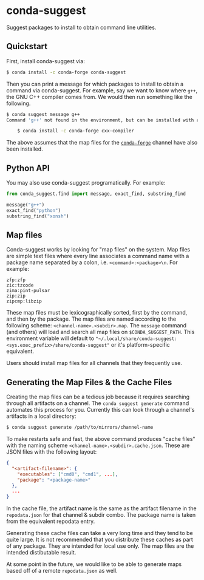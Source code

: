 # conda-suggest
Suggest packages to install to obtain command line utilities.

## Quickstart

First, install conda-suggest via:

```sh
$ conda install -c conda-forge conda-suggest
```

Then you can print a message for which packages to install to obtain a command
via conda-suggest. For example, say we want to know where `g++`, the GNU C++
compiler comes from. We would then run something like the following.

```sh
$ conda suggest message g++
Command 'g++' not found in the environment, but can be installed with any of:

    $ conda install -c conda-forge cxx-compiler
```

The above assumes that the map files for the [`conda-forge`](https://conda-forge.org)
channel have also been installed.

## Python API
You may also use conda-suggest programatically. For example:

```python
from conda_suggest.find import message, exact_find, substring_find

message("g++")
exact_find("python")
substring_find("xonsh")
```


## Map files
Conda-suggest works by looking for "map files" on the system. Map files are simple
text files where every line associates a command name with a package name separated
by a colon, i.e. `<command>:<package>\n`. For example:

```
zfp:zfp
zic:tzcode
zima:pint-pulsar
zip:zip
zipcmp:libzip
```

These map files must be lexicographically sorted, first by the command, and then by the package.
The map files are named according to the following scheme: `<channel-name>.<subdir>.map`.
The `message` command (and others) will load and search all map files on `$CONDA_SUGGEST_PATH`.
This environment variable will default to
`"~/.local/share/conda-suggest:<sys.exec_prefix>/share/conda-suggest"` or it's platform-specific
equivalent.

Users should install map files for all channels that they frequently use.

## Generating the Map Files & the Cache Files
Creating the map files can be a tedious job because it requires searching through all artifacts on
a channel. The `conda suggest generate` command automates this process for you. Currently this can
look through a channel's artifacts in a local directory:

```sh
$ conda suggest generate /path/to/mirrors/channel-name
```

To make restarts safe and fast, the above command produces "cache files" with the naming
scheme `<channel-name>.<subdir>.cache.json`. These are JSON files with the following layout:

```json
{
  "<artifact-filename>": {
    "executables": ["cmd0", "cmd1", ...],
    "package": "<package-name>"
  },
  ...
}
```

In the cache file, the artifact name is the same as the artifact filename in the
`repodata.json` for that channel & subdir combo. The package name is taken from the
equivalent repodata entry.

Generating these cache files can take a very long time and they tend to be quite large.
It is not recommended that you distribute these caches as part of any package. They are
intended for local use only. The map files are the intended distibutable result.

At some point in the future, we would like to be able to generate maps based off of a
remote `repodata.json` as well.
